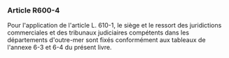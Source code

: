 ### Article R600-4

Pour l'application de l'article L. 610-1, le siège et le ressort des juridictions commerciales et des tribunaux judiciaires compétents dans les départements d'outre-mer sont fixés conformément aux tableaux de l'annexe 6-3 et 6-4 du présent livre.

